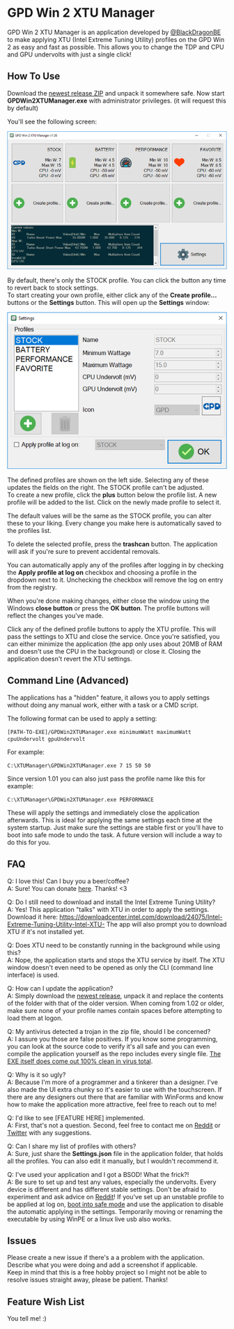 # GPD Win 2 XTU Manager

GPD Win 2 XTU Manager is an application developed by [@BlackDragonBE](https://twitter.com/BlackDragonBE) to make applying XTU (Intel Extreme Tuning Utility) profiles on the GPD Win 2 as easy and fast as possible. This allows you to change the TDP and CPU and GPU undervolts with just a single click!

## How To Use

Download the [newest release ZIP](https://github.com/BlackDragonBE/GPDWin2XTUManager/releases) and unpack it somewhere safe. Now start **GPDWin2XTUManager.exe** with administrator privileges. (it will request this by default)  
  
You'll see the following screen:

![](Images/Main.png)

By default, there's only the STOCK profile. You can click the button any time to revert back to stock settings.  
To start creating your own profile, either click any of the **Create profile...** buttons or the **Settings** button. This will open up the **Settings** window:

![](Images/Options.png)

The defined profiles are shown on the left side. Selecting any of these updates the fields on the right. The STOCK profile can't be adjusted.  
To create a new profile, click the **plus** button below the profile list. A new profile will be added to the list. Click on the newly made profile to select it.

The default values will be the same as the STOCK profile, you can alter these to your liking. Every change you make here is automatically saved to the profiles list.

To delete the selected profile, press the **trashcan** button. The application will ask if you're sure to prevent accidental removals.

You can automatically apply any of the profiles after logging in by checking the **Apply profile at log on** checkbox and choosing a profile in the dropdown next to it. Unchecking the checkbox will remove the log on entry from the registry.

When you're done making changes, either close the window using the Windows **close button** or press the **OK button**. The profile buttons will reflect the changes you've made.

Click any of the defined profile buttons to apply the XTU profile. This will pass the settings to XTU and close the service. 
Once you're satisfied, you can either minimize the application (the app only uses about 20MB of RAM and doesn't use the CPU in the background) or close it. Closing the application doesn't revert the XTU settings.

## Command Line (Advanced)

The applications has a "hidden" feature, it allows you to apply settings without doing any manual work, either with a task or a CMD script.  

The following format can be used to apply a setting:

    [PATH-TO-EXE]/GPDWin2XTUManager.exe minimumWatt maximumWatt cpuUndervolt gpuUndervolt

For example:

    C:\XTUManager\GPDWin2XTUManager.exe 7 15 50 50

Since version 1.01 you can also just pass the profile name like this for example:

    C:\XTUManager\GPDWin2XTUManager.exe PERFORMANCE

These will apply the settings and immediately close the application afterwards. This is ideal for applying the same settings each time at the system startup. Just make sure the settings are stable first or you'll have to boot into safe mode to undo the task. A future version will include a way to do this for you.

## FAQ

Q: I love this! Can I buy you a beer/coffee?  
A: Sure! You can donate [here](https://www.paypal.me/blackdragonbe). Thanks! <3

Q: Do I still need to download and install the Intel Extreme Tuning Utility?  
A: Yes! This application "talks" with XTU in order to apply the settings. Download it here: https://downloadcenter.intel.com/download/24075/Intel-Extreme-Tuning-Utility-Intel-XTU-
The app will also prompt you to download XTU if it's not installed yet.  
  
Q: Does XTU need to be constantly running in the background while using this?  
A: Nope, the application starts and stops the XTU service by itself. The XTU window doesn't even need to be opened as only the CLI (command line interface) is used.

Q: How can I update the application?  
A: Simply download the [newest release](https://github.com/BlackDragonBE/GPDWin2XTUManager/releases), unpack it and replace the contents of the folder with that of the older version. When coming from 1.02 or older, make sure none of your profile names contain spaces before attempting to load them at logon.  
  
Q: My antivirus detected a trojan in the zip file, should I be concerned?  
A: I assure you those are false positives. If you know some programming, you can look at the source code to verify it's all safe and you can even compile the application yourself as the repo includes every single file. [The EXE itself does come out 100% clean in virus total](https://www.virustotal.com/#/file/ba977731854d83cd75122f2419c6be94df46483ebbaa097727d8f212430e4125/detection).
  
Q: Why is it so ugly?  
A: Because I'm more of a programmer and a tinkerer than a designer. I've also made the UI extra chunky so it's easier to use with the touchscreen. If there are any designers out there that are familiar with WinForms and know how to make the application more attractive, feel free to reach out to me! 

Q: I'd like to see [FEATURE HERE] implemented.  
A: First, that's not a question. Second, feel free to contact me on [Reddit](https://www.reddit.com/user/BlackDragonBE/) or [Twitter](https://twitter.com/BlackDragonBE) with any suggestions.

Q: Can I share my list of profiles with others?  
A: Sure, just share the **Settings.json** file in the application folder, that holds all the profiles. You can also edit it manually, but I wouldn't recommend it.

Q: I've used your application and I got a BSOD! What the frick?!  
A: Be sure to set up and test any values, especially the undervolts. Every device is different and has different stable settings. Don't be afraid to experiment and ask advice on [Reddit](https://www.reddit.com/r/gpdwin/)!
If you've set up an unstable profile to be applied at log on, [boot into safe mode](https://www.digitalcitizen.life/4-ways-boot-safe-mode-windows-10) and use the application to disable the automatic applying in the settings. Temporarily moving or renaming the executable by using WinPE or a linux live usb also works.

## Issues

Please create a new issue if there's a a problem with the application. Describe what you were doing and add a screenshot if applicable.  
Keep in mind that this is a free hobby project so I might not be able to resolve issues straight away, please be patient. Thanks!

## Feature Wish List

You tell me! :)
